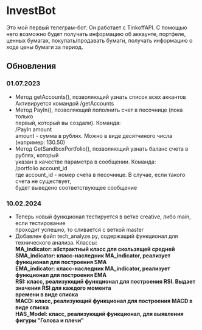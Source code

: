 # InvestBot
Это мой первый телеграм-бот. Он работает с TinkoffAPI. С помощью
него возможно будет получать информацию об аккаунте, портфеле,
ценных бумагах, покупать/продавать бумаги, получать информацию
о ходе цены бумаги за период.

## Обновления
### 01.07.2023

- Метод getAccounts(), позволяющий узнать список всех аккантов<br>
Активируется командой /getAccounts<br>
- Метод PayIn(), позволяющий пополнить счет в песочнице (пока только<br>
первый, который вы создали). Команда:<br>
/PayIn amount<br>
amount - сумма в рублях. Можно в виде десятчиного числа (например: 130.50)
- Метод GetSandboxPortfolio(), позволяющий узнать баланс счета в рублях, который<br>
указан в качестве параметра в сообщении. Команда: <br>
/portfolio account_id<br>
где account_id - номер счета в песочнице. В случае, если такого счета не существует,<br>
будет выведено соответствующее сообщение<br>

### 10.02.2024

- Теперь новый функционал тестируется в ветке creative, либо main, если тестирование<br>
проходит успешно, то сливается с веткой master<br>
- Добавлен файл tech_analyze.py, содержащий функционал для технического анализа. Классы: <br>
<b>MA_indicator<b>: абстрактный класс для скользящей средней<br>
<b>SMA_indicator<b>: класс-наследник MA_indicator, реализует функционал для построения SMA<br>
<b>EMA_indicator<b>: класс-наследник MA_indicator, реализует функционал для построения EMA<br>
<b>RSI<b>: класс, реализующий функционал для построения RSI. Выдает значения RSI для каждого момента<br>
времени в виде списка<br>
<b>MACD<b>: класс, реализующий функционал для построения MACD в виде списка<br>
<b>HAS_Model<b>: класс, реализующий функционал, для выявления фигуры "Голова и плечи"